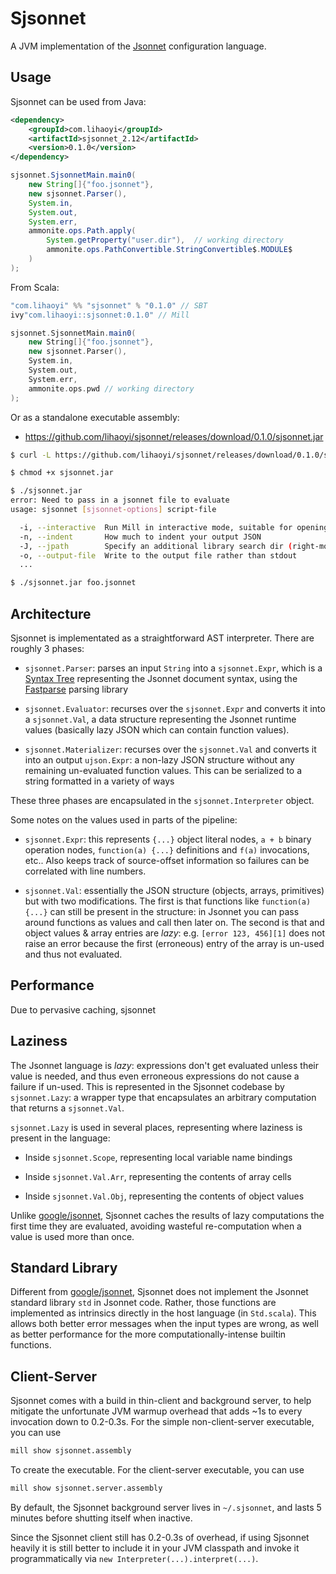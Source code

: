 # Sjsonnet

A JVM implementation of the [Jsonnet](https://jsonnet.org/) configuration
language.

## Usage

Sjsonnet can be used from Java:

```xml
<dependency>
    <groupId>com.lihaoyi</groupId>
    <artifactId>sjsonnet_2.12</artifactId>
    <version>0.1.0</version>
</dependency>
```
```java
sjsonnet.SjsonnetMain.main0(
    new String[]{"foo.jsonnet"},
    new sjsonnet.Parser(),
    System.in,
    System.out,
    System.err,
    ammonite.ops.Path.apply(
        System.getProperty("user.dir"),  // working directory
        ammonite.ops.PathConvertible.StringConvertible$.MODULE$
    )
);
```

From Scala:

```scala
"com.lihaoyi" %% "sjsonnet" % "0.1.0" // SBT
ivy"com.lihaoyi::sjsonnet:0.1.0" // Mill
```

```scala
sjsonnet.SjsonnetMain.main0(
    new String[]{"foo.jsonnet"},
    new sjsonnet.Parser(),
    System.in,
    System.out,
    System.err,
    ammonite.ops.pwd // working directory
);
```
Or as a standalone executable assembly:

- https://github.com/lihaoyi/sjsonnet/releases/download/0.1.0/sjsonnet.jar

```bash
$ curl -L https://github.com/lihaoyi/sjsonnet/releases/download/0.1.0/sjsonnet.jar > sjsonnet

$ chmod +x sjsonnet.jar

$ ./sjsonnet.jar
error: Need to pass in a jsonnet file to evaluate
usage: sjsonnet [sjsonnet-options] script-file

  -i, --interactive  Run Mill in interactive mode, suitable for opening REPLs and taking user input
  -n, --indent       How much to indent your output JSON
  -J, --jpath        Specify an additional library search dir (right-most wins)
  -o, --output-file  Write to the output file rather than stdout
  ...

$ ./sjsonnet.jar foo.jsonnet
```

## Architecture

Sjsonnet is implementated as a straightforward AST interpreter. There are
roughly 3 phases:

- `sjsonnet.Parser`: parses an input `String` into a `sjsonnet.Expr`, which is a
  [Syntax Tree](https://en.wikipedia.org/wiki/Abstract_syntax_tree) representing
  the Jsonnet document syntax, using the
  [Fastparse](https://github.com/lihaoyi/fastparse) parsing library

- `sjsonnet.Evaluator`: recurses over the `sjsonnet.Expr` and converts it into a
  `sjsonnet.Val`, a data structure representing the Jsonnet runtime values
  (basically lazy JSON which can contain function values).

- `sjsonnet.Materializer`: recurses over the `sjsonnet.Val` and converts it into
  an output `ujson.Expr`: a non-lazy JSON structure without any remaining
  un-evaluated function values. This can be serialized to a string formatted in a
  variety of ways

These three phases are encapsulated in the `sjsonnet.Interpreter` object.

Some notes on the values used in parts of the pipeline:

- `sjsonnet.Expr`: this represents `{...}` object literal nodes, `a + b` binary
  operation nodes, `function(a) {...}` definitions and `f(a)` invocations, etc..
  Also keeps track of source-offset information so failures can be correlated
  with line numbers.

- `sjsonnet.Val`: essentially the JSON structure (objects, arrays, primitives)
  but with two modifications. The first is that functions like
  `function(a){...}` can still be present in the structure: in Jsonnet you can
  pass around functions as values and call then later on. The second is that and
  object values & array entries are *lazy*: e.g. `[error 123, 456][1]` does not
  raise an error because the first (erroneous) entry of the array is un-used and
  thus not evaluated.

## Performance

Due to pervasive caching, sjsonnet
## Laziness

The Jsonnet language is *lazy*: expressions don't get evaluated unless their
value is needed, and thus even erroneous expressions do not cause a failure if
un-used. This is represented in the Sjsonnet codebase by `sjsonnet.Lazy`: a
wrapper type that encapsulates an arbitrary computation that returns a
`sjsonnet.Val`.

`sjsonnet.Lazy` is used in several places, representing where laziness is
present in the language:

- Inside `sjsonnet.Scope`, representing local variable name bindings

- Inside `sjsonnet.Val.Arr`, representing the contents of array cells

- Inside `sjsonnet.Val.Obj`, representing the contents of object values

Unlike [google/jsonnet](https://github.com/google/jsonnet), Sjsonnet caches the
results of lazy computations the first time they are evaluated, avoiding
wasteful re-computation when a value is used more than once.

## Standard Library

Different from [google/jsonnet](https://github.com/google/jsonnet), Sjsonnet
does not implement the Jsonnet standard library `std` in Jsonnet code. Rather,
those functions are implemented as intrinsics directly in the host language (in
`Std.scala`). This allows both better error messages when the input types are
wrong, as well as better performance for the more computationally-intense
builtin functions.

## Client-Server

Sjsonnet comes with a build in thin-client and background server, to help
mitigate the unfortunate JVM warmup overhead that adds ~1s to every invocation
down to 0.2-0.3s. For the simple non-client-server executable, you can use

```bash
mill show sjsonnet.assembly
```

To create the executable. For the client-server executable, you can use

```bash
mill show sjsonnet.server.assembly
```

By default, the Sjsonnet background server lives in `~/.sjsonnet`, and lasts 5
minutes before shutting itself when inactive.

Since the Sjsonnet client still has 0.2-0.3s of overhead, if using Sjsonnet
heavily it is still better to include it in your JVM classpath and invoke it
programmatically via `new Interpreter(...).interpret(...)`.